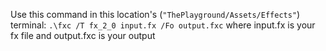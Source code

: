 Use this command in this location's (`"ThePlayground/Assets/Effects"`) terminal:
```.\fxc /T fx_2_0 input.fx /Fo output.fxc```
where input.fx is your fx file and output.fxc is your output